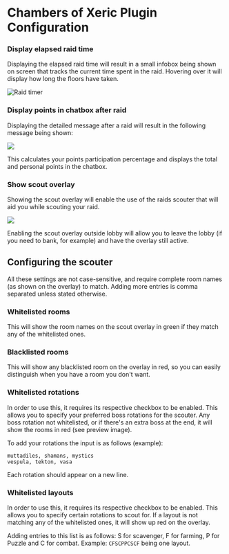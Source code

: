 # Chambers of Xeric Plugin Configuration
### Display elapsed raid time
Displaying the elapsed raid time will result in a small infobox being shown on screen that tracks the current time spent in the raid. Hovering over it will display how long the floors have taken.

![Raid timer](https://user-images.githubusercontent.com/35824069/36212678-df0a63e0-11a4-11e8-9a8a-137d74629931.png)

### Display points in chatbox after raid
Displaying the detailed message after a raid will result in the following message being shown:

![](https://user-images.githubusercontent.com/35824069/35762634-54e6c1e4-089a-11e8-8aba-cdfc39523d6a.png)

This calculates your points participation percentage and displays the total and personal points in the chatbox.

### Show scout overlay
Showing the scout overlay will enable the use of the raids scouter that will aid you while scouting your raid.

![](https://user-images.githubusercontent.com/35824069/36713836-c378264a-1b8f-11e8-868d-21d5e9d49526.png)

Enabling the scout overlay outside lobby will allow you to leave the lobby (if you need to bank, for example) and have the overlay still active.

## Configuring the scouter
All these settings are not case-sensitive, and require complete room names (as shown on the overlay) to match. Adding more entries is comma separated unless stated otherwise.

### Whitelisted rooms
This will show the room names on the scout overlay in green if they match any of the whitelisted ones. 

### Blacklisted rooms
This will show any blacklisted room on  the overlay in red, so you can easily distinguish when you have a room you don't want.

### Whitelisted rotations
In order to use this, it requires its respective checkbox to be enabled.
This allows you to specify your preferred boss rotations for the scouter. Any boss rotation not whitelisted, or if there's an extra boss at the end, it will show the rooms in red (see preview image).

To add your rotations the input is as follows (example):

```
muttadiles, shamans, mystics
vespula, tekton, vasa
```

Each rotation should appear on a new line.

### Whitelisted layouts
In order to use this, it requires its respective checkbox to be enabled.
This allows you to specify certain rotations to scout for. If a layout is not matching any of the whitelisted ones, it will show up red on the overlay.

Adding entries to this list is as follows: S for scavenger, F for farming, P for Puzzle and C for combat. Example: `CFSCPPCSCF` being one layout.